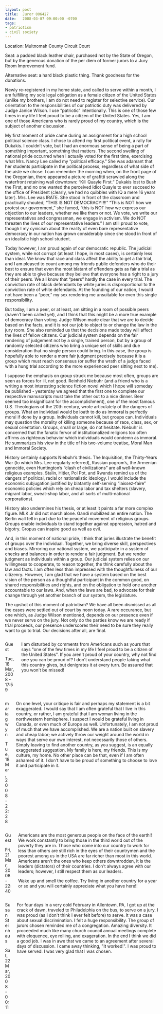 ```yaml
---
layout: post
title:  Juror 006427
date:   2008-03-07 09:00:00 -0700
tags:
- patriotism
- civil society
---
```

<p>
Location: Multnomah County Circuit Court
</p>
<p>
Seat: a padded black leather chair, purchased not by the State of Oregon, but by the generous donation of the per diem of former jurors to a Jury Room Improvement fund.
</p>
<p>
Alternative seat: a hard black plastic thing.  Thank goodness for the donations.
</p>
<p>
Newly re-registered in my home state, and called to serve within a month, I am fulfilling my sole legal obligation as a female citizen of the United States (unlike my brothers, I am do not need to register for selective service).  Our orientation to the responsibilities of our patriotic duty was delivered by Judge Janice Wilson.  I use “patriotic” intentionally.  This is one of those few times in my life I feel proud to be a citizen of the United States.  Yes, I am one of those Americans who is rarely proud of my country, which is the subject of another discussion.  
</p>
<p>
My first moment of pride came during an assignment for a high school political science class.  I chose to attend my first political event, a rally for Dukakis.  I couldn’t vote, but I had an enormous sense of being a part of something important, something that matters.  The second swelling of national pride occurred when I actually voted for the first time, exercising what Mrs. Nancy Lee called my “political efficacy.”  She was adamant that her students participate in the political process, regardless of what side of the aisle we chose.  I can remember the morning when, on the front page of the Oregonian, there appeared a picture of grafitti scrawled along the waterfront retaining wall downtown: “Kill Quayle First.”  Dukakis lost to Bush the First, and no one wanted the perceived idiot Quayle to ever succeed to the office of President (clearly, we had no quibbles with IQ a mere 16 years later).  Mrs. Lee was IRATE.  She stood in front of the classroom and practically shouted, “THIS IS NOT DEMOCRACY!!!!”  “This is NOT how we protest our government,” she fumed, “this is NOT how we express our objection to our leaders, whether we like them or not.  We vote, we write our representatives and congressman, we engage in activism.  We do NOT threaten the lives of our representative leaders.”  I am still proud to vote, though I my cynicism about the reality of even bare representative democracy in our nation has grown considerably since she stood in front of an idealistic  high school student.
</p>
<p>
Today however, I am proud again of our democratic republic.  The judicial system, while not corrupt (at least I hope, in most cases), is certainly less than ideal.  We know that race and class affect the ability to get a fair trial, and I am pleased to count among my friends public defenders who do their best to ensure that even the most blatant of offenders gets as fair a trial as they are able to give because they believe that everyone has a right to a jury of their peers.  We all know that “peers” hardly the case in every trial.  The conviction rate of black defendants by white juries is disproportional to the conviction rate of white defendants.  At the founding of our nation, I would not have been a “peer,” my sex rendering me unsuitable for even this single responsibility.
</p>
<p>
But today, I am a peer, or at least, am sitting in a room of possible peers (haven’t been called yet), and I think that this might be a more true example of democracy than voting.   Judge Wilson made clear that we are to decide based on the facts, and it is not our job to object to or change the law in the jury room.  She also reminded us that the decisions made today will affect the lives of fellow citizens.  Our judicial system depends on the fair rendering of judgement not by a single, trained person, but by a group of randomly selected citizens who bring a unique set of skills and due consideration that no single person could bring. In this case, the group is hopefully able to render a more fair judgment precisely because it is a group which must reach consensus (or suffer the wrath of a judge faced with a hung trial according to the more experienced peer sitting next to me).  
</p>
<p>
I suppose the emphasis on group struck me because most often, groups are seen as forces for ill, not good.  Reinhold Niebuhr (and a friend who is a writing a most interesting science fiction novel which I hope will someday be published - yesterday we agreed that the first one to complete our respective manuscripts must take the other out to a nice dinner.  Beer seemed too insignificant for the accomplishment), one of the most famous U.S. Theologians of the 20th century, wrote articulately of the dangers of groups.  What an individual would be loath to do as immoral is perfectly moral if done by a group.  Individuals cannot kill, but groups can.  Individuals may question the morality of killing someone because of race, class, sex, or sexual orientation.  Groups, small or large, do not hesitate.  Niebuhr is concerned that the fanatic fervor of institutionalized religions too often affirms as righteous behavior which individuals would condemn as immoral.  He summarizes his view in the title of his two-volume treatise, Moral Man and Immoral Society.  
</p>
<p>
History certainly supports Niebuhr’s thesis.  The Inquisition, the Thirty-Years War (to which Mrs. Lee regularly referred), Russian pogrom’s, the Armenian genocide, even Huntington’s “clash of civilizations” are all well-known religious examples.  Stalin, Hitler, Pol Pot, and Rwanda remind us of the dangers of political, racial or nationalistic ideology.  I would include the economic subjugation justified by blatantly self-serving “laissez-faire” economic policies which rely on cheap labor and tax shelters (slavery, migrant labor, sweat-shop labor, and all sorts of multi-national corporations).  
</p>
<p>
History also undermines his thesis, or at least it paints a far more complex figure.  MLK Jr did not march alone.  Gandi mobilized an entire nation.  The Berlin wall fell in part due to the peaceful movement of religious groups.  Groups enable individuals to stand together against oppression, hatred and bigotry.  Gropus can inspire good as well as evil.
</p>
<p>
And, in this moment of national pride, I think that juries illustrate the benefit of groups over the individual.  Together, we bring diverse skill, perspectives and biases.  Mirroring our national system, we participate in a system of checks and balances in order to render a fair judgment.  But we render judgment as individuals within a group.  Our judicial system relies on our willingness to cooperate, to reason together, the think carefully about the law and facts.  I am often less than impressed with the thoughtfulness of our citizenry.  However, I am glad that we have a system based on the best vision of the person as a thoughtful participant in the common good, on shared responsibilities and rights, and on the obligation to hold one another accountable to our laws.  And, when the laws are bad, to advocate for their change through yet another branch of our system, the legislature.
</p>
<p>
The upshot of this moment of patriotism?  We have all been dismissed as all the cases were settled out of court by noon today.  A rare occurance, but one which, as Judge Wilson mentioned, depends on our presence even if we never serve on the jury.  Not only do the parties know we are ready if trial proceeds, our presence underscores their need to be sure they really want to go to trial.  Our decisions after all, are final.
</p>
<div class="comments">
  <div class="comment columns first">
    <div class="column comment-info">
      <p class="author">Guest</p>
      <p class="meta-date">Tue, 18 Mar, 2008 - 17:59</p>
    </div>
    <div class="column comment-body">
      <p>I am disturbed by comments from Americans such as yours that says "one of the few times in my life I feel proud to be a citizen of the United States". If you aren't proud of your country, why not find one you can be proud of? I don't understand people taking what this country gives, but denigrates it at every turn. Be assured that you won't be missed!</p>
    </div>
  </div>
  <div class="comment columns">
    <div class="column comment-info">
      <p class="author">mariagwyn</p>
      <p class="meta-date">Tue, 18 Mar, 2008 - 22:28</p>
    </div>
    <div class="column comment-body">
      <p>On one level, your critique is fair and perhaps my statement is a bit exaggerated. I would say that I am often grateful that I live in this country, or rather, I am grateful that I am woman living in the northwestern hemisphere. I suspect I would be grateful living in Canada, or even much of Europe as well. Unfortunately, I am not proud of much that we have accomplished. We are a nation built on slavery and cheap labor; we actively throw our weight around the world in ways that serve our own interest, not necessarily those of others. Simply leaving to find another country, as you suggest, is an equally exaggerated suggestion. My family is here, my friends. This is my culture, my home. No other place can be that, even if I am often ashamed of it. I don't have to be proud of something to choose to love it and participate in it.</p>
    </div>
  </div>
  <div class="comment columns">
    <div class="column comment-info">
      <p class="author">Guest</p>
      <p class="meta-date">Fri, 21 Mar, 2008 - 22:40</p>
    </div>
    <div class="column comment-body">
      <p>Americans are the most generous people on the face of the earth!! We work constantly to bring those in the third world out of the  poverty they are in. Those who come into our country to work for less than others are still rich in the eyes of their countrymen and the poorest among us in the USA are far richer than most in this world. Americans aren't the ones who keep others downtrodden, it is the leaders (dictators) of their countries.  I don't always agree with our leaders; however, I still respect them as our leaders.</p>
      <p>Wake up and smell the coffee. Try living in another country for a year or so and you will certainly appreciate what you have here!!</p>
    </div>
  </div>
  <div class="comment columns">
    <div class="column comment-info">
      <p class="author">Susan Steinhaus</p>
      <p class="meta-date">Sat, 22 Mar, 2008 - 00:11</p>
    </div>
    <div class="column comment-body">
      <p>For four days in a very cold February in Allentown, PA, I got up at the crack of dawn, traveled to Philadelphia on the bus, to serve on a jury.  I was proud (as I don't think I ever felt before) to serve.  It was a case about sexual discrimination.  I felt a huge responsibility.  The group of jurors chosen reminded me of a congregation.  Amazing diversity.  It proceeded much like many church council annual meetings complete with eloquence, eye rolling, and exageration.  In the end I think we did a good job.  I was in awe that we came to an agreement after several days of discussion.  I came away thinking,  "It worked!".  I was proud to have served.  I was very glad that I was chosen.</p>
    </div>
  </div>


</div>
